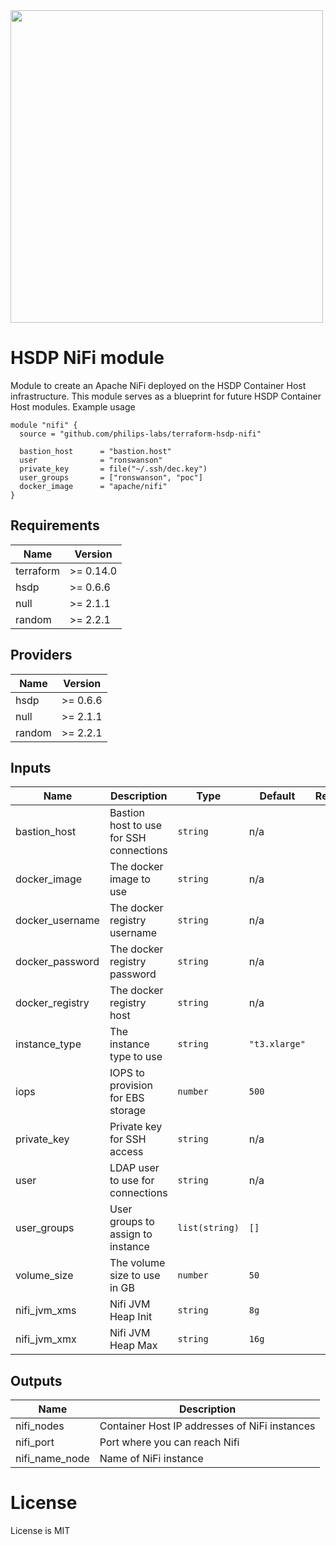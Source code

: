 <img src="https://cdn.rawgit.com/hashicorp/terraform-website/master/content/source/assets/images/logo-hashicorp.svg" width="500px">

# HSDP NiFi module

Module to create an Apache NiFi deployed
on the HSDP Container Host infrastructure. This module serves as a 
blueprint for future HSDP Container Host modules. Example usage

```hcl
module "nifi" {
  source = "github.com/philips-labs/terraform-hsdp-nifi"

  bastion_host      = "bastion.host"
  user              = "ronswanson"
  private_key       = file("~/.ssh/dec.key")
  user_groups       = ["ronswanson", "poc"]
  docker_image      = "apache/nifi"
}
```
## Requirements

| Name | Version |
|------|---------|
| terraform | >= 0.14.0 |
| hsdp | >= 0.6.6 |
| null | >= 2.1.1 |
| random | >= 2.2.1 |

## Providers

| Name | Version |
|------|---------|
| hsdp | >= 0.6.6 |
| null | >= 2.1.1 |
| random | >= 2.2.1 |

## Inputs

| Name | Description | Type | Default | Required |
|------|-------------|------|---------|:--------:|
| bastion\_host | Bastion host to use for SSH connections | `string` | n/a | yes |
| docker_image | The docker image to use | `string` | n/a | yes |
| docker_username | The docker registry username | `string` | n/a | no |
| docker_password | The docker registry password | `string` | n/a | no |
| docker_registry | The docker registry host | `string` | n/a | no |
| instance\_type | The instance type to use | `string` | `"t3.xlarge"` | no |
| iops | IOPS to provision for EBS storage | `number` | `500` | no |
| private\_key | Private key for SSH access | `string` | n/a | yes |
| user | LDAP user to use for connections | `string` | n/a | yes |
| user\_groups | User groups to assign to instance | `list(string)` | `[]` | no |
| volume\_size | The volume size to use in GB | `number` | `50` | no |
| nifi\_jvm\_xms | Nifi JVM Heap Init | `string` | `8g` | no |
| nifi\_jvm\_xmx | Nifi JVM Heap Max | `string` | `16g` | no |

## Outputs

| Name | Description |
|------|-------------|
| nifi\_nodes | Container Host IP addresses of NiFi instances |
| nifi\_port | Port where you can reach Nifi |
| nifi\_name\_node | Name of NiFi instance |

# License

License is MIT
